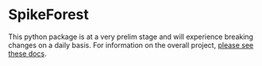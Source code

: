 # SpikeForest

This python package is at a very prelim stage and will experience breaking changes on a daily basis. For information on the overall project, [please see these docs](https://users.flatironinstitute.org/magland/public_www/docs/).
